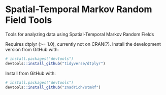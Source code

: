 # Spatial-Temporal Markov Random Field Tools

Tools for analyzing data using Spatial-Temporal Markov Random Fields

Requires dtplyr (>= 1.0), currently not on CRAN(?). Install the development version from GitHub with:

```R
# install.packages("devtools")
devtools::install_github("tidyverse/dtplyr")
```

Install from GitHub with:

```R
# install.packages("devtools")
devtools::install_github("znadrich/stmRf")
```